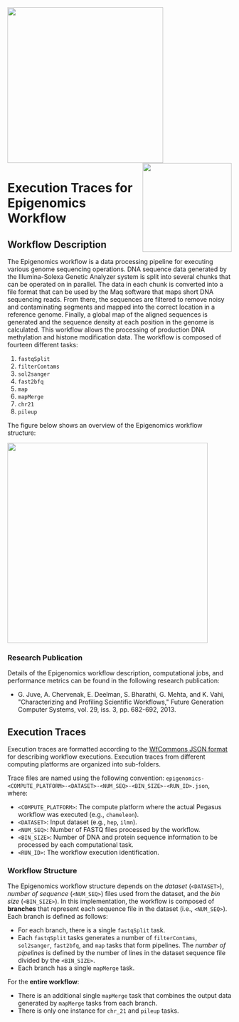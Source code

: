<img src="https://wfcommons.org/images/wfcommons-horizontal.png" width="350" />
<img src="https://pegasus.isi.edu/wordpress/wp-content/uploads/2015/12/logo-dark.png" width=200 style="float: right" />

# Execution Traces for Epigenomics Workflow

## Workflow Description

The Epigenomics workflow is a data processing pipeline for executing various
genome sequencing operations. DNA sequence data generated by the Illumina-Solexa
Genetic Analyzer system is split into several chunks that can be operated on
in parallel. The data in each chunk is converted into a file format that can
be used by the Maq software that maps short DNA sequencing reads. From there,
the sequences are filtered to remove noisy and contaminating segments and
mapped into the correct location in a reference genome. Finally, a global map
of the aligned sequences is generated and the sequence density at each position
in the genome is calculated. This workflow allows the processing of production
DNA methylation and histone modification data. The workflow is composed of fourteen different tasks:

  1. `fastqSplit`
  2. `filterContams`
  3. `sol2sanger`
  4. `fast2bfq`
  5. `map`
  6. `mapMerge`
  7. `chr21`
  8. `pileup`

The figure below shows an overview of the Epigenomics workflow structure:

<img src="docs/images/epigenomics.png?raw=true" width="450">

### Research Publication

Details of the Epigenomics workflow description, computational jobs, and
performance metrics can be found in the following research publication:

- G. Juve, A. Chervenak, E. Deelman, S. Bharathi, G. Mehta, and K. Vahi,
 "Characterizing and Profiling Scientific Workflows," Future Generation
 Computer Systems, vol. 29, iss. 3, pp. 682-692, 2013.

## Execution Traces

Execution traces are formatted according to the
[WfCommons JSON format](https://github.com/wfcommons/workflow-schema)
for describing workflow executions. Execution traces from different
computing platforms are organized into sub-folders.

Trace files are named using the following convention:
`epigenomics-<COMPUTE_PLATFORM>-<DATASET>-<NUM_SEQ>-<BIN_SIZE>-<RUN_ID>.json`, where:

- `<COMPUTE_PLATFORM>`: The compute platform where the actual Pegasus workflow
  was executed (e.g., `chameleon`).
- `<DATASET>`: Input dataset (e.g., `hep`, `ilmn`).
- `<NUM_SEQ>`: Number of FASTQ files processed by the workflow.
- `<BIN_SIZE>`: Number of DNA and protein sequence information to be processed
  by each computational task.
- `<RUN_ID>`: The workflow execution identification.

### Workflow Structure

The Epigenomics workflow structure depends on the _dataset_ (`<DATASET>`),
_number of sequence_ (`<NUM_SEQ>`) files used from the dataset, and the
_bin size_ (`<BIN_SIZE>`). In this implementation, the workflow is composed of
**branches** that represent each sequence file in the dataset
(i.e., `<NUM_SEQ>`). Each branch is defined as follows:

- For each branch, there is a single `fastqSplit` task.
- Each `fastqSplit` tasks generates a number of `filterContams`, `sol2sanger`,
  `fast2bfq`, and `map` tasks that form pipelines. The _number of pipelines_
  is defined by the number of lines in the dataset sequence file divided by
  the `<BIN_SIZE>`.
- Each branch has a single `mapMerge` task.

For the **entire workflow**:

- There is an additional single `mapMerge` task that combines the output data
  generated by `mapMerge` tasks from each branch.
- There is only one instance for `chr_21` and `pileup` tasks.
